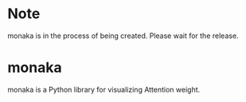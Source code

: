 # Note
monaka is in the process of being created.
Please wait for the release.

# monaka
monaka is a Python library for visualizing Attention weight.
